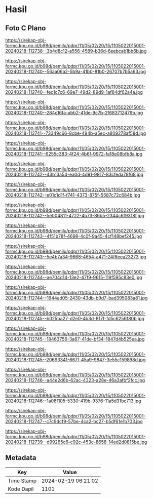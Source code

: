 # Hasil

## Foto C Plano

https://sirekap-obj-formc.kpu.go.id/b98d/pemilu/pdpr/11/05/02/20/15/1105022015001-20240218-112738--3b4d8c12-a556-4589-b36d-6eebcab1bb6b.jpg

https://sirekap-obj-formc.kpu.go.id/b98d/pemilu/pdpr/11/05/02/20/15/1105022015001-20240218-112740--56aa06a2-5b9a-41b0-81b0-26707b7b5a63.jpg

https://sirekap-obj-formc.kpu.go.id/b98d/pemilu/pdpr/11/05/02/20/15/1105022015001-20240218-112740--fec1c7c6-69e7-49d2-89d9-1af84df62a4a.jpg

https://sirekap-obj-formc.kpu.go.id/b98d/pemilu/pdpr/11/05/02/20/15/1105022015001-20240218-112740--284c16fa-abb2-41de-9c7b-2f683712479b.jpg

https://sirekap-obj-formc.kpu.go.id/b98d/pemilu/pdpr/11/05/02/20/15/1105022015001-20240218-112741--73349c66-8cbe-494b-a5ec-a809278af58d.jpg

https://sirekap-obj-formc.kpu.go.id/b98d/pemilu/pdpr/11/05/02/20/15/1105022015001-20240218-112741--6255c383-4f24-4b6f-9972-fa18e08bfb8a.jpg

https://sirekap-obj-formc.kpu.go.id/b98d/pemilu/pdpr/11/05/02/20/15/1105022015001-20240218-112742--43b13a54-ea0d-4d91-9817-83cfeda78f68.jpg

https://sirekap-obj-formc.kpu.go.id/b98d/pemilu/pdpr/11/05/02/20/15/1105022015001-20240218-112742--e01c1d1f-f741-4373-875f-5587c72c684b.jpg

https://sirekap-obj-formc.kpu.go.id/b98d/pemilu/pdpr/11/05/02/20/15/1105022015001-20240218-112742--5e004811-4722-4b73-86b5-2344c6f9318f.jpg

https://sirekap-obj-formc.kpu.go.id/b98d/pemilu/pdpr/11/05/02/20/15/1105022015001-20240218-112743--4f51b78f-4698-4c0f-9a45-4cf148bef245.jpg

https://sirekap-obj-formc.kpu.go.id/b98d/pemilu/pdpr/11/05/02/20/15/1105022015001-20240218-112743--5e4b7a34-9668-4654-a471-24f8eea23273.jpg

https://sirekap-obj-formc.kpu.go.id/b98d/pemilu/pdpr/11/05/02/20/15/1105022015001-20240218-112744--ae704d14-13e2-47f9-9615-119f595c83e0.jpg

https://sirekap-obj-formc.kpu.go.id/b98d/pemilu/pdpr/11/05/02/20/15/1105022015001-20240218-112744--1944ad05-2430-43db-b9d7-bad395083a81.jpg

https://sirekap-obj-formc.kpu.go.id/b98d/pemilu/pdpr/11/05/02/20/15/1105022015001-20240218-112745--b025ba27-d2e0-4b3d-817f-fd5c6256f80b.jpg

https://sirekap-obj-formc.kpu.go.id/b98d/pemilu/pdpr/11/05/02/20/15/1105022015001-20240218-112745--18463756-3a67-41de-bf34-1847d4b525ea.jpg

https://sirekap-obj-formc.kpu.go.id/b98d/pemilu/pdpr/11/05/02/20/15/1105022015001-20240218-112745--20693341-667f-45a9-9847-3e55c159898d.jpg

https://sirekap-obj-formc.kpu.go.id/b98d/pemilu/pdpr/11/05/02/20/15/1105022015001-20240218-112746--a44e2d6b-62ac-4323-a28e-46a3afbf2fcc.jpg

https://sirekap-obj-formc.kpu.go.id/b98d/pemilu/pdpr/11/05/02/20/15/1105022015001-20240218-112746--1a08f105-5330-419b-9376-11a5d31bc713.jpg

https://sirekap-obj-formc.kpu.go.id/b98d/pemilu/pdpr/11/05/02/20/15/1105022015001-20240218-112747--c7c9dcf9-57be-4ca2-bc27-b5df61e1b703.jpg

https://sirekap-obj-formc.kpu.go.id/b98d/pemilu/pdpr/11/05/02/20/15/1105022015001-20240218-112739--d99265c6-c92c-453c-8658-14ed2d0815be.jpg


## Metadata

| Key        | Value               |
| ---------- | ------------------- |
| Time Stamp | 2024-02-19 06:21:02 |
| Kode Dapil | 1101                |



